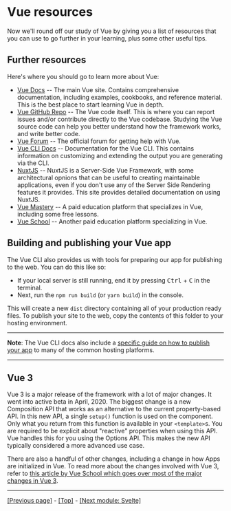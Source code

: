 # Vue resources

Now we'll round off our study of Vue by giving you a list of resources that you can use to go further in your learning, plus some other useful tips.

## Further resources

Here's where you should go to learn more about Vue:

* [Vue Docs](https://vuejs.org/) -- The main Vue site. Contains comprehensive documentation, including examples, cookbooks, and reference material. This is the best place to start learning Vue in depth.
* [Vue GitHub Repo](https://github.com/vuejs/vue) -- The Vue code itself. This is where you can report issues and/or contribute directly to the Vue codebase. Studying the Vue source code can help you better understand how the framework works, and write better code.
* [Vue Forum](https://forum.vuejs.org/) -- The official forum for getting help with Vue.
* [Vue CLI Docs](https://cli.vuejs.org/) -- Documentation for the Vue CLI. This contains information on customizing and extending the output you are generating via the CLI.
* [NuxtJS](https://nuxtjs.org/) -- NuxtJS is a Server-Side Vue Framework, with some architectural opnions that can be useful to creating maintainable applications, even if you don't use any of the Server Side Rendering features it provides. This site provides detailed documentation on using NuxtJS.
* [Vue Mastery](https://www.vuemastery.com/courses/) -- A paid education platform that specializes in Vue, including some free lessons.
* [Vue School](https://vueschool.io/) -- Another paid education platform specializing in Vue.

## Building and publishing your Vue app

The Vue CLI also provides us with tools for preparing our app for publishing to the web. You can do this like so:

* If your local server is still running, end it by pressing <kbd>Ctrl</kbd> + <kbd>C</kbd> in the terminal.
* Next, run the `npm run build` (or `yarn build`) in the console.

This will create a new `dist` directory containing all of your production ready files. To publish your site to the web, copy the contents of this folder to your hosting environment.

<hr>

**Note**: The Vue CLI docs also include a [specific guide on how to publish your app](https://cli.vuejs.org/guide/deployment.html#platform-guides) to many of the common hosting platforms.

<hr>

## Vue 3

Vue 3 is a major release of the framework with a lot of major changes. It went into active beta in April, 2020. The biggest change is a new Composition API that works as an alternative to the current property-based API. In this new API, a single `setup()` function is used on the component. Only what you return from this function is available in your `<template>`s. You are required to be explicit about "reactive" properties when using this API. Vue handles this for you using the Options API. This makes the new API typically considered a more advanced use case.

There are also a handful of other changes, including a change in how Apps are initialized in Vue. To read more about the changes involved with Vue 3, refer to [this article by Vue School which goes over most of the major changes in Vue 3](https://vueschool.io/articles/vuejs-tutorials/exciting-new-features-in-vue-3/).

<hr>

[[Previous page]](https://github.com/AndrewSRea/My_Learning_Port/tree/main/JavaScript/Tools_and_Testing/Client-side_Frameworks/Vue/Focus_Mgmt_Vue_Refs#focus-management-with-vue-refs) - [[Top]](https://github.com/AndrewSRea/My_Learning_Port/tree/main/JavaScript/Tools_and_Testing/Client-side_Frameworks/Vue/Vue_Resources#vue-resources) - [[Next module: Svelte]](https://github.com/AndrewSRea/My_Learning_Port/tree/main/JavaScript/Tools_and_Testing/Client-side_Frameworks/Svelte/Starting_with_Svelte#getting-started-with-svelte)